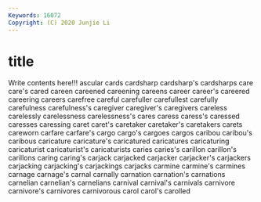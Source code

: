 ```yaml
---
Keywords: 16072
Copyright: (C) 2020 Junjie Li
---
```


# title

Write contents here!!!
ascular
cards 
cardsharp 
cardsharp's 
cardsharps 
care 
care's 
cared 
careen 
careened 
careening
careens 
career 
career's 
careered 
careering 
careers 
carefree 
careful 
carefuller 
carefullest
carefully 
carefulness 
carefulness's 
caregiver 
caregiver's 
caregivers 
careless 
carelessly 
carelessness 
carelessness's
cares 
caress 
caress's 
caressed 
caresses 
caressing 
caret 
caret's 
caretaker 
caretaker's
caretakers 
carets 
careworn 
carfare 
carfare's 
cargo 
cargo's 
cargoes 
cargos 
caribou
caribou's 
caribous 
caricature 
caricature's 
caricatured 
caricatures 
caricaturing 
caricaturist 
caricaturist's 
caricaturists
caries 
caries's 
carillon 
carillon's 
carillons 
caring 
caring's 
carjack 
carjacked 
carjacker
carjacker's 
carjackers 
carjacking 
carjacking's 
carjackings 
carjacks 
carmine 
carmine's 
carmines 
carnage
carnage's 
carnal 
carnally 
carnation 
carnation's 
carnations 
carnelian 
carnelian's 
carnelians 
carnival
carnival's 
carnivals 
carnivore 
carnivore's 
carnivores 
carnivorous 
carol 
carol's 
carolled 
